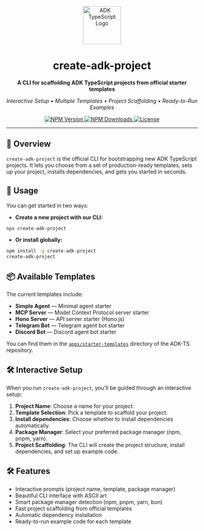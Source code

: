 <div align="center">

<img src="https://files.catbox.moe/vumztw.png" alt="ADK TypeScript Logo" width="100" />

<br/>

# create-adk-project

**A CLI for scaffolding ADK TypeScript projects from official starter templates**

_Interactive Setup • Multiple Templates • Project Scaffolding • Ready-to-Run Examples_

<p align="center">
  <a href="https://www.npmjs.com/package/create-adk-project">
    <img src="https://img.shields.io/npm/v/create-adk-project" alt="NPM Version" />
  </a>
  <a href="https://www.npmjs.com/package/create-adk-project">
    <img src="https://img.shields.io/npm/dm/create-adk-project" alt="NPM Downloads" />
  </a>
  <a href="https://github.com/IQAIcom/adk-ts/blob/main/LICENSE.md">
    <img src="https://img.shields.io/npm/l/create-adk-project" alt="License" />
  </a>
</p>

---

</div>

## 🌟 Overview

`create-adk-project` is the official CLI for bootstrapping new ADK TypeScript projects. It lets you choose from a set of production-ready templates, sets up your project, installs dependencies, and gets you started in seconds.

## 🚀 Usage

You can get started in two ways:

- **Create a new project with our CLI:**

```bash
npx create-adk-project
```

- **Or install globally:**

```bash
npm install -g create-adk-project
create-adk-project
```

## 📦 Available Templates

The current templates include:

- **Simple Agent** — Minimal agent starter
- **MCP Server** — Model Context Protocol server starter
- **Hono Server** — API server starter (Hono.js)
- **Telegram Bot** — Telegram agent bot starter
- **Discord Bot** — Discord agent bot starter

You can find them in the [`apps/starter-templates`](https://github.com/IQAIcom/adk-ts/tree/main/apps/starter-templates) directory of the ADK-TS repository.

## 🛠️ Interactive Setup

When you run `create-adk-project`, you'll be guided through an interactive setup:

1. **Project Name**: Choose a name for your project.
2. **Template Selection**: Pick a template to scaffold your project.
3. **Install dependencies**: Choose whether to install dependencies automatically.
4. **Package Manager**: Select your preferred package manager (npm, pnpm, yarn).
5. **Project Scaffolding**: The CLI will create the project structure, install dependencies, and set up example code.

## 🛠️ Features

- Interactive prompts (project name, template, package manager)
- Beautiful CLI interface with ASCII art
- Smart package manager detection (npm, pnpm, yarn, bun)
- Fast project scaffolding from official templates
- Automatic dependency installation
- Ready-to-run example code for each template
